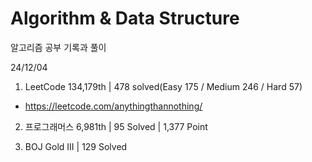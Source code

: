 # Algorithm & Data Structure

알고리즘 공부 기록과 풀이

24/12/04

1. LeetCode 134,179th | 478 solved(Easy 175 / Medium 246 / Hard 57)
- https://leetcode.com/anythingthannothing/

2. 프로그래머스 6,981th | 95 Solved | 1,377 Point

3. BOJ Gold III | 129 Solved
